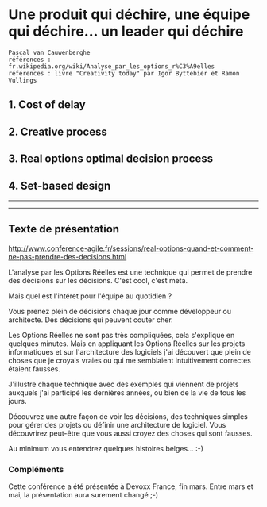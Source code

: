 # Une produit qui déchire, une équipe qui déchire... un leader qui déchire
    Pascal van Cauwenberghe
    références : fr.wikipedia.org/wiki/Analyse_par_les_options_r%C3%A9elles
    références : livre "Creativity today" par Igor Byttebier et Ramon Vullings

## 1. Cost of delay
## 2. Creative process
## 3. Real options optimal decision process
## 4. Set-based design

----
----
## Texte de présentation
http://www.conference-agile.fr/sessions/real-options-quand-et-comment-ne-pas-prendre-des-decisions.html

L'analyse par les Options Réelles est une technique qui permet de prendre des décisions sur les décisions. C'est cool, c'est meta.

Mais quel est l'intéret pour l'équipe au quotidien ?

Vous prenez plein de décisions chaque jour comme développeur ou architecte. Des décisions qui peuvent couter cher.

Les Options Réelles ne sont pas très compliquées, cela s'explique en quelques minutes. Mais en appliquant les Options Réelles sur les projets informatiques et sur l'architecture des logiciels j'ai découvert que plein de choses que je croyais vraies ou qui me semblaient intuitivement correctes étaient fausses.

J'illustre chaque technique avec des exemples qui viennent de projets auxquels j'ai participé les dernières années, ou bien de la vie de tous les jours.

Découvrez une autre façon de voir les décisions, des techniques simples pour gérer des projets ou définir une architecture de logiciel. Vous découvrirez peut-être que vous aussi croyez des choses qui sont fausses.

Au minimum vous entendrez quelques histoires belges... :-)

### Compléments
Cette conférence a été présentée à Devoxx France, fin mars. Entre mars et mai, la présentation aura surement changé ;-)

